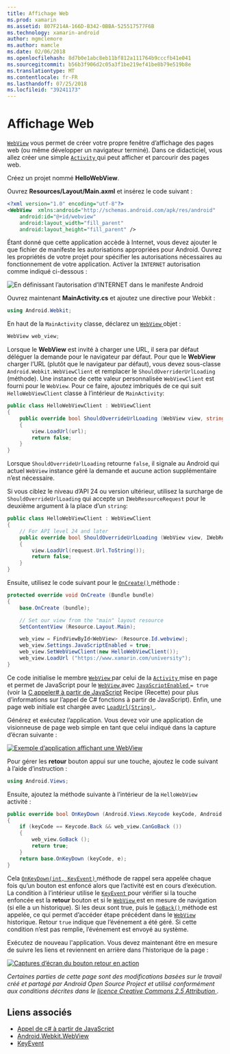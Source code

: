 ```yaml
---
title: Affichage Web
ms.prod: xamarin
ms.assetid: 807F214A-166D-B342-0BBA-525517577F6B
ms.technology: xamarin-android
author: mgmclemore
ms.author: mamcle
ms.date: 02/06/2018
ms.openlocfilehash: 8d7b0e1abc8eb11bf812a111764b9cccfb41e041
ms.sourcegitcommit: b56b3f906d2c05a3f1be219ef41be8b79e519b8e
ms.translationtype: MT
ms.contentlocale: fr-FR
ms.lasthandoff: 07/25/2018
ms.locfileid: "39241173"
---
```

# <a name="web-view"></a>Affichage Web

[`WebView`](https://developer.xamarin.com/api/type/Android.Webkit.WebView/) vous permet de créer votre propre fenêtre d’affichage des pages web (ou même développer un navigateur terminé). Dans ce didacticiel, vous allez créer une simple [ `Activity` ](https://developer.xamarin.com/api/type/Android.App.Activity/) qui peut afficher et parcourir des pages web.

Créez un projet nommé **HelloWebView**.

Ouvrez **Resources/Layout/Main.axml** et insérez le code suivant :

```xml
<?xml version="1.0" encoding="utf-8"?>
<WebView  xmlns:android="http://schemas.android.com/apk/res/android"
    android:id="@+id/webview"
    android:layout_width="fill_parent"
    android:layout_height="fill_parent" />
```

Étant donné que cette application accède à Internet, vous devez ajouter le que fichier de manifeste les autorisations appropriées pour Android. Ouvrez les propriétés de votre projet pour spécifier les autorisations nécessaires au fonctionnement de votre application. Activer la `INTERNET` autorisation comme indiqué ci-dessous :

![En définissant l’autorisation d’INTERNET dans le manifeste Android](web-view-images/01-set-internet-permissions.png)

Ouvrez maintenant **MainActivity.cs** et ajoutez une directive pour Webkit :

```csharp
using Android.Webkit;
```

En haut de la `MainActivity` classe, déclarez un [ `WebView` ](https://developer.xamarin.com/api/type/Android.Webkit.WebView/) objet :

```csharp
WebView web_view;
```

Lorsque le **WebView** est invité à charger une URL, il sera par défaut déléguer la demande pour le navigateur par défaut. Pour que le **WebView** charger l’URL (plutôt que le navigateur par défaut), vous devez sous-classe `Android.Webkit.WebViewClient` et remplacer le `ShouldOverriderUrlLoading` (méthode). Une instance de cette valeur personnalisée `WebViewClient` est fourni pour le `WebView`. Pour ce faire, ajoutez imbriqués de ce qui suit `HelloWebViewClient` classe à l’intérieur de `MainActivity`:

```csharp
public class HelloWebViewClient : WebViewClient
{
    public override bool ShouldOverrideUrlLoading (WebView view, string url)
    {
        view.LoadUrl(url);
        return false;
    }
}
```

Lorsque `ShouldOverrideUrlLoading` retourne `false`, il signale au Android qui actuel `WebView` instance géré la demande et aucune action supplémentaire n’est nécessaire. 

Si vous ciblez le niveau d’API 24 ou version ultérieur, utilisez la surcharge de `ShouldOverrideUrlLoading` qui accepte un `IWebResourceRequest` pour le deuxième argument à la place d’un `string`:

```csharp
public class HelloWebViewClient : WebViewClient
{
    // For API level 24 and later
    public override bool ShouldOverrideUrlLoading (WebView view, IWebResourceRequest request)
    {
        view.LoadUrl(request.Url.ToString());
        return false;
    }
}
```

Ensuite, utilisez le code suivant pour le [ `OnCreate()` ](https://developer.xamarin.com/api/member/Android.App.Activity.OnCreate/(Android.OS.Bundle)) méthode :

```csharp
protected override void OnCreate (Bundle bundle)
{
    base.OnCreate (bundle);

    // Set our view from the "main" layout resource
    SetContentView (Resource.Layout.Main);

    web_view = FindViewById<WebView> (Resource.Id.webview);
    web_view.Settings.JavaScriptEnabled = true;
    web_view.SetWebViewClient(new HelloWebViewClient());
    web_view.LoadUrl ("https://www.xamarin.com/university");
}
```

Ce code initialise le membre [ `WebView` ](https://developer.xamarin.com/api/type/Android.Webkit.WebView/) par celui de la [ `Activity` ](https://developer.xamarin.com/api/type/Android.App.Activity/) mise en page et permet de JavaScript pour le [ `WebView` ](https://developer.xamarin.com/api/type/Android.Webkit.WebView/) avec [ `JavaScriptEnabled` ](https://developer.xamarin.com/api/property/Android.Webkit.WebSettings.JavaScriptEnabled/) 
 `= true` (voir la [C appeler\# à partir de JavaScript](https://github.com/xamarin/recipes/tree/master/Recipes/android/controls/webview/call_csharp_from_javascript) Recipe (Recette) pour plus d’informations sur l’appel de C\# fonctions à partir de JavaScript). Enfin, une page web initiale est chargée avec [ `LoadUrl(String)` ](https://developer.xamarin.com/api/type/Android.Webkit.WebView/%2fM%2fLoadUrl).

Générez et exécutez l’application. Vous devez voir une application de visionneuse de page web simple en tant que celui indiqué dans la capture d’écran suivante :

[![Exemple d’application affichant une WebView](web-view-images/02-simple-webview-app-sml.png)](web-view-images/02-simple-webview-app.png#lightbox)

Pour gérer les **retour** bouton appui sur une touche, ajoutez le code suivant à l’aide d’instruction :

```csharp
using Android.Views;
```

Ensuite, ajoutez la méthode suivante à l’intérieur de la `HelloWebView` activité :

```csharp
public override bool OnKeyDown (Android.Views.Keycode keyCode, Android.Views.KeyEvent e)
{
    if (keyCode == Keycode.Back && web_view.CanGoBack ())
    {
        web_view.GoBack ();
        return true;
    }
    return base.OnKeyDown (keyCode, e);
}
```

Cela [ `OnKeyDown(int, KeyEvent)` ](https://developer.xamarin.com/api/member/Android.App.Activity.OnKeyDown/(Android.Views.Keycode%2cAndroid.Views.KeyEvent)) méthode de rappel sera appelée chaque fois qu’un bouton est enfoncé alors que l’activité est en cours d’exécution. La condition à l’intérieur utilise le [ `KeyEvent` ](https://developer.xamarin.com/api/type/Android.Views.KeyEvent/) pour vérifier si la touche enfoncée est la **retour** bouton et si le [ `WebView` ](https://developer.xamarin.com/api/type/Android.Webkit.WebView/) est en mesure de navigation (si elle a un historique). Si les deux sont true, puis le [ `GoBack()` ](https://developer.xamarin.com/api/member/Android.Webkit.WebView.GoBack/) méthode est appelée, ce qui permet d’accéder étape précédent dans le [ `WebView` ](https://developer.xamarin.com/api/type/Android.Webkit.WebView/) historique. Retour `true` indique que l’événement a été géré. Si cette condition n’est pas remplie, l’événement est envoyé au système.

Exécutez de nouveau l'application. Vous devez maintenant être en mesure de suivre les liens et reviennent en arrière dans l’historique de la page :

[![Captures d’écran du bouton retour en action](web-view-images/03-back-button-sml.png)](web-view-images/03-back-button.png#lightbox)


*Certaines parties de cette page sont des modifications basées sur le travail créé et partagé par Android Open Source Project et utilisé conformément aux conditions décrites dans le*
[*licence Creative Commons 2.5 Attribution* ](http://creativecommons.org/licenses/by/2.5/).


## <a name="related-links"></a>Liens associés

- [Appel de c# à partir de JavaScript](https://github.com/xamarin/recipes/tree/master/Recipes/android/controls/webview/call_csharp_from_javascript)
- [Android.Webkit.WebView](https://developer.xamarin.com/api/type/Android.Webkit.WebView)
- [KeyEvent](https://developer.xamarin.com/api/type/Android.Webkit.WebView/Client)
